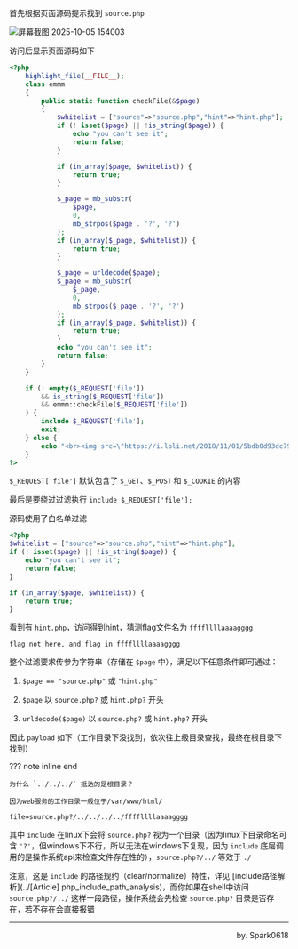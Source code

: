 首先根据页面源码提示找到 `source.php`

![屏幕截图 2025-10-05 154003](https://cdn.jsdelivr.net/gh/CTF-USTB/Panic404-wp-images/images/20251013092754173.png)

访问后显示页面源码如下

```php
<?php
    highlight_file(__FILE__);
    class emmm
    {
        public static function checkFile(&$page)
        {
            $whitelist = ["source"=>"source.php","hint"=>"hint.php"];
            if (! isset($page) || !is_string($page)) {
                echo "you can't see it";
                return false;
            }

            if (in_array($page, $whitelist)) {
                return true;
            }

            $_page = mb_substr(
                $page,
                0,
                mb_strpos($page . '?', '?')
            );
            if (in_array($_page, $whitelist)) {
                return true;
            }

            $_page = urldecode($page);
            $_page = mb_substr(
                $_page,
                0,
                mb_strpos($_page . '?', '?')
            );
            if (in_array($_page, $whitelist)) {
                return true;
            }
            echo "you can't see it";
            return false;
        }
    }

    if (! empty($_REQUEST['file'])
        && is_string($_REQUEST['file'])
        && emmm::checkFile($_REQUEST['file'])
    ) {
        include $_REQUEST['file'];
        exit;
    } else {
        echo "<br><img src=\"https://i.loli.net/2018/11/01/5bdb0d93dc794.jpg\" />";
    }  
?>
```

`$_REQUEST['file']` 默认包含了 `$_GET`、`$_POST` 和 `$_COOKIE` 的内容

最后是要绕过过滤执行 `include $_REQUEST['file'];`

源码使用了白名单过滤

```php
<?php
$whitelist = ["source"=>"source.php","hint"=>"hint.php"];
if (! isset($page) || !is_string($page)) {
    echo "you can't see it";
    return false;
}

if (in_array($page, $whitelist)) {
    return true;
}
```

看到有 `hint.php`，访问得到hint，猜测flag文件名为 `ffffllllaaaagggg`

```
flag not here, and flag in ffffllllaaaagggg
```

整个过滤要求传参为字符串（存储在 `$page` 中），满足以下任意条件即可通过：

1. `$page == "source.php"` 或 `"hint.php"`

2. `$page` 以 `source.php?` 或 `hint.php?` 开头

3. `urldecode($page)` 以 `source.php?` 或 `hint.php?` 开头

因此 `payload` 如下（工作目录下没找到，依次往上级目录查找，最终在根目录下找到）

??? note inline end

    为什么 `../../../` 抵达的是根目录？
    
    因为web服务的工作目录一般位于/var/www/html/

```
file=source.php?/../../../../ffffllllaaaagggg
```

其中 `include` 在linux下会将 `source.php?` 视为一个目录（因为linux下目录命名可含 `'?'`，但windows下不行，所以无法在windows下复现，因为 `include` 底层调用的是操作系统api来检查文件存在性的），`source.php?/../` 等效于 `./` 

注意，这是 `include` 的路径规约（clear/normalize）特性，详见 [include路径解析](../[Article] php_include_path_analysis)，而你如果在shell中访问 `source.php?/../` 这样一段路径，操作系统会先检查 `source.php?` 目录是否存在，若不存在会直接报错

___



<p style="text-align: right;">
by. Spark0618
</p>
